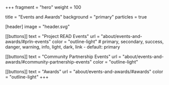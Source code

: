 +++
fragment = "hero"
weight = 100

title = "Events and Awards"
background = "primary"
particles = true

[header]
  image = "header.svg"

[[buttons]]
  text = "Project READ Events"
  url = "about/events-and-awards/#prln-events"
  color = "outline-light" # primary, secondary, success, danger, warning, info, light, dark, link - default: primary

[[buttons]]
  text = "Community Partnership Events"
  url = "about/events-and-awards/#community-partnership-events"
  color = "outline-light"

[[buttons]]
  text = "Awards"
  url = "about/events-and-awards/#awards"
  color = "outline-light"
+++



<!--more-->


